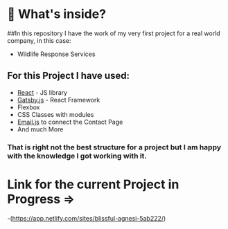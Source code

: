 # 🧐 What's inside?
##In this repository I have the work of my very first project for a real world company, in this case: 
- Wildlife Response Services
## For this Project I have used:
- [React](https://reactjs.org/) - JS library
- [Gatsby.js](https://www.gatsbyjs.com/) -  React Framework
-  Flexbox
-  CSS Classes with modules
-  [Email.js](https://www.emailjs.com/) to connect the Contact Page 
- And much More
### That is right not the best structure for a project but I am happy with the knowledge I got working with it.  

# Link for the current Project in Progress =>
-(https://app.netlify.com/sites/blissful-agnesi-5ab222/)

